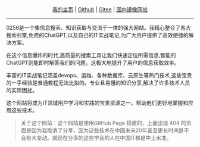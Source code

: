 <center><a target="_blank" href="https://cloudb.pub"><i class="fa-sharp fa-solid fa-pen-to-square"></i>   我的主页</a>    |    <a target="_blank" href="https://github.com/xyz349925756"><i class="fa-brands fa-github"></i>   Github</a>   |    <a href="https://gitee.com/xyz349925756" target="_blank"><i class="fa-brands fa-gitlab"></i>    Gitee</a>    |   <a target="_blank" href="https://xyz349925756.gitee.io/"><i class="fa-brands fa-internet-explorer"></i>   国内镜像网站</a></center > 




---

0256是一个集信息搜索、知识获取与交流于一体的强大网站。我精心整合了各大搜索引擎,免费的ChatGPT,以及自己的IT实战笔记,为广大用户提供了高效便捷的解决方案。

在这个信息爆炸的时代,高质量的搜索工具让我们快速定位所需信息,智能的ChatGPT则能即时解答我们的问题。这极大地提升了用户的信息获取效率。

丰富的IT实战笔记涵盖devops、运维、各种数据库、云原生等热门技术,这些宝贵的一手经验是普通教程无法比拟的。专业且易懂的知识分享,解决了许多技术人员的实际困扰。

这个网站将成为IT领域用户学习和实践的宝贵资源之一，帮助他们更好地掌握和应用这些技术。

> 关于这个网站：这个网站是使用GitHub Page 搭建的，上面出现 404 的页面是因为我取消了分享，因为这些技术在中国未来20年甚至更长时间是不会有大变动。就现在分享的这些学会的人在中国IT都是中上水准。



